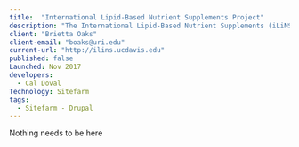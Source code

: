 ```yaml
---
title:  "International Lipid-Based Nutrient Supplements Project"
description: "The International Lipid-Based Nutrient Supplements (iLiNS) Project is a research collaboration that grew out of a shared commitment to accelerate progress in preventing malnutrition. We are conducting research projects in Burkina Faso, Ghana, and Malawi.  Previous work with lipid-based nutrient supplements (LNS) in Ghana and Malawi indicated that such supplements could improve child growth and development in low-income populations. The iLiNS Project was designed to build on the previous work. We will evaluate the efficacy of new and less costly formulations, study the impact of providing LNS to infants and to pregnant and lactating women, and explore the economic dimensions of LNS used to prevent malnutrition."
client: "Brietta Oaks"
client-email: "boaks@uri.edu"
current-url: "http://ilins.ucdavis.edu"
published: false
Launched: Nov 2017
developers:
  - Cal Doval
Technology: Sitefarm
tags:
  - Sitefarm - Drupal
---
```



Nothing needs to be here
